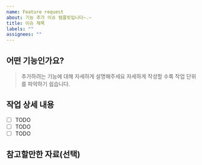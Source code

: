 ```yaml
---
name: Feature request
about: 기능 추가 이슈 템플릿입니다~.~
title: 이슈 제목
labels: ""
assignees: ""
---
```


## 어떤 기능인가요?

> 추가하려는 기능에 대해 자세하게 설명해주세요
> 자세하게 작성할 수록 작업 단위를 파악하기 쉽습니다.

## 작업 상세 내용

- [ ] TODO
- [ ] TODO
- [ ] TODO

## 참고할만한 자료(선택)
